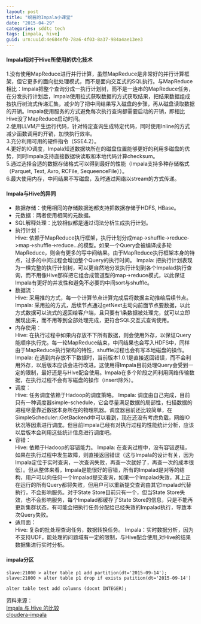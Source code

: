 ```yaml
---
layout: post
title: "蜕酱的Impala小课堂"
date: "2015-04-29"
categories: sddtc tech
tags: [impala, hive]
guid: urn:uuid:4e684ef0-78a6-4f03-8a37-984a4ae13ee3
---
```


#### Impala相对于Hive所使用的优化技术  

1.没有使用MapReduce进行并行计算，虽然MapReduce是非常好的并行计算框架，但它更多的面向批处理模式，而不是面向交互式的SQL执行。与MapReduce相比：Impala把整个查询分成一执行计划树，而不是一连串的MapReduce任务，在分发执行计划后，Impala使用拉式获取数据的方式获取结果，把结果数据组成按执行树流式传递汇集，减少的了把中间结果写入磁盘的步骤，再从磁盘读取数据的开销。Impala使用服务的方式避免每次执行查询都需要启动的开销，即相比Hive没了MapReduce启动时间。  
2.使用LLVM产生运行代码，针对特定查询生成特定代码，同时使用Inline的方式减少函数调用的开销，加快执行效率。  
3.充分利用可用的硬件指令（SSE4.2）。  
4.更好的IO调度，Impala知道数据块所在的磁盘位置能够更好的利用多磁盘的优势，同时Impala支持直接数据块读取和本地代码计算checksum。  
5.通过选择合适的数据存储格式可以得到最好的性能（Impala支持多种存储格式（Parquet, Text, Avro, RCFile, SequeenceFile））。  
6.最大使用内存，中间结果不写磁盘，及时通过网络以stream的方式传递。   

#### Impala与Hive的异同

* 数据存储：使用相同的存储数据池都支持把数据存储于HDFS, HBase。  
* 元数据：两者使用相同的元数据。  
* SQL解释处理：比较相似都是通过词法分析生成执行计划。  
* 执行计划：  
Hive: 依赖于MapReduce执行框架，执行计划分成map->shuffle->reduce->map->shuffle->reduce…的模型。如果一个Query会被编译成多轮MapReduce，则会有更多的写中间结果。由于MapReduce执行框架本身的特点，过多的中间过程会增加整个Query的执行时间。
Impala: 把执行计划表现为一棵完整的执行计划树，可以更自然地分发执行计划到各个Impalad执行查询，而不用像Hive那样把它组合成管道型的map->reduce模式，以此保证Impala有更好的并发性和避免不必要的中间sort与shuffle。
* 数据流：  
Hive: 采用推的方式，每一个计算节点计算完成后将数据主动推给后续节点。   
Impala: 采用拉的方式，后续节点通过getNext主动向前面节点要数据，以此方式数据可以流式的返回给客户端，且只要有1条数据被处理完，就可以立即展现出来，而不用等到全部处理完成，更符合SQL交互式查询使用。  
* 内存使用：  
Hive: 在执行过程中如果内存放不下所有数据，则会使用外存，以保证Query能顺序执行完。每一轮MapReduce结束，中间结果也会写入HDFS中，同样由于MapReduce执行架构的特性，shuffle过程也会有写本地磁盘的操作。
Impala: 在遇到内存放不下数据时，当前版本1.0.1是直接返回错误，而不会利用外存，以后版本应该会进行改进。这使用得Impala目前处理Query会受到一定的限制，最好还是与Hive配合使用。Impala在多个阶段之间利用网络传输数据，在执行过程不会有写磁盘的操作（insert除外）。
* 调度：  
Hive: 任务调度依赖于Hadoop的调度策略。
Impala: 调度由自己完成，目前只有一种调度器simple-schedule，它会尽量满足数据的局部性，扫描数据的进程尽量靠近数据本身所在的物理机器。调度器目前还比较简单，在SimpleScheduler::GetBackend中可以看到，现在还没有考虑负载，网络IO状况等因素进行调度。但目前Impala已经有对执行过程的性能统计分析，应该以后版本会利用这些统计信息进行调度吧。
* 容错：  
Hive: 依赖于Hadoop的容错能力。
Impala: 在查询过程中，没有容错逻辑，如果在执行过程中发生故障，则直接返回错误（这与Impala的设计有关，因为Impala定位于实时查询，一次查询失败，再查一次就好了，再查一次的成本很低）。但从整体来看，Impala是能很好的容错，所有的Impalad是对等的结构，用户可以向任何一个Impalad提交查询，如果一个Impalad失效，其上正在运行的所有Query都将失败，但用户可以重新提交查询由其它Impalad代替执行，不会影响服务。对于State Store目前只有一个，但当State Store失效，也不会影响服务，每个Impalad都缓存了State Store的信息，只是不能再更新集群状态，有可能会把执行任务分配给已经失效的Impalad执行，导致本次Query失败。
* 适用面：  
Hive: 复杂的批处理查询任务，数据转换任务。
Impala：实时数据分析，因为不支持UDF，能处理的问题域有一定的限制，与Hive配合使用,对Hive的结果数据集进行实时分析。

#### impala分区  


```vim
slave:21000 > alter table p1 add partition(dt='2015-09-14');
slave:21000 > alter table p1 drop if exists patition(dt='2015-09-14')

alter table test add columns (docnt INTEGER);
```


资料来源：  
[Impala 与 Hive 的比较](http://tech.uc.cn/?p=1803)  
[cloudera-impala](http://www.cloudera.com/content/cloudera/en/documentation/cloudera-impala/latest/topics/impala_alter_table.html)
